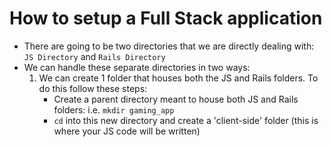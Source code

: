 # How to setup a Full Stack application

- There are going to be two directories that we are directly dealing with: `JS Directory` and `Rails Directory`
- We can handle these separate directories in two ways:
    1. We can create 1 folder that houses both the JS and Rails folders. To do this follow these steps:
        - Create a parent directory meant to house both JS and Rails folders: i.e. `mkdir gaming_app`
        - `cd` into this new directory and create a 'client-side' folder (this is where your JS code will be written)